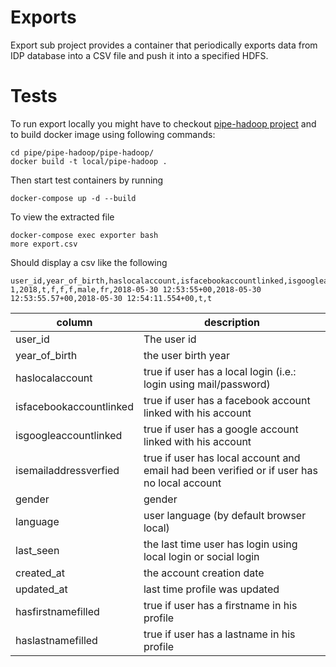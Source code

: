 # Exports

Export sub project provides a container that periodically exports data from IDP database into a CSV file and push it into a specified HDFS.

# Tests

To run export locally you might have to checkout [pipe-hadoop project](https://git.ebu.io/pipe/pipe-hadoop) and to build docker image using following commands:

```
cd pipe/pipe-hadoop/pipe-hadoop/
docker build -t local/pipe-hadoop .
```

Then start test containers by running 

```
docker-compose up -d --build
```

To view the extracted file

```
docker-compose exec exporter bash
more export.csv
```

Should display a csv like the following

```
user_id,year_of_birth,haslocalaccount,isfacebookaccountlinked,isgoogleaccountlinked,isemailaddressverfied,gender,language,last_seen,created_at,updated_at,hasfirstnamefilled,haslastnamefilled
1,2018,t,f,f,f,male,fr,2018-05-30 12:53:55+00,2018-05-30 12:53:55.57+00,2018-05-30 12:54:11.554+00,t,t
```



| column | description |
| ------- | ------------- |
| user_id | The user id |
| year_of_birth | the user birth year |
| haslocalaccount | true if user has a local login (i.e.: login using mail/password) |
| isfacebookaccountlinked | true if user has a facebook account linked with his account |
| isgoogleaccountlinked |  true if user has a google account linked with his account | 
| isemailaddressverfied | true if user has local account and email had been verified or if user has no local account |
| gender | gender | 
| language | user language (by default browser local) | 
| last_seen | the last time user has login using local login or social login | 
| created_at | the account creation date |
| updated_at | last time profile was updated |
| hasfirstnamefilled | true if user has a firstname in his profile | 
| haslastnamefilled | true if user has a lastname in his profile |
